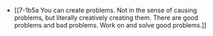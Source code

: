 - [[7-1b5a You can create problems. Not in the sense of causing problems, but literally creatively creating them. There are good problems and bad problems. Work on and solve good problems.]]
